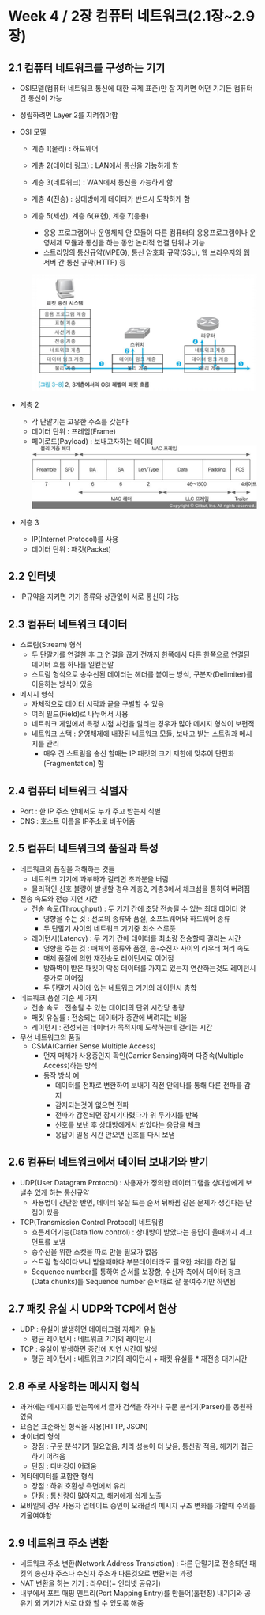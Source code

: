 # Week 4 / 2장 컴퓨터 네트워크(2.1장~2.9장)

## 2.1 컴퓨터 네트워크를 구성하는 기기
- OSI모델(컴퓨터 네트워크 통신에 대한 국제 표준)만 잘 지키면 어떤 기기든 컴퓨터 간 통신이 가능
- 성립하려면 Layer 2를 지켜줘야함

- OSI 모델
  - 계층 1(물리) : 하드웨어
  - 계층 2(데이터 링크) : LAN에서 통신을 가능하게 함
  - 계층 3(네트워크) : WAN에서 통신을 가능하게 함
  - 계층 4(전송) : 상대방에게 데이터가 반드시 도착하게 함
  - 계층 5(세션), 계층 6(표현), 계층 7(응용)
    - 응용 프로그램이나 운영체제 안 모듈이 다른 컴퓨터의 응용프로그램이나 운영체제 모듈과 통신을 하는 동안 논리적 연결 단위나 기능
    - 스트리밍의 통신규약(MPEG), 통신 암호화 규약(SSL), 웹 브라우저와 웹 서버 간 통신 규약(HTTP) 등

    ![01](https://github.com/Han-Ho-Study/ServerStudy/blob/main/한수/server/Image/week4_image1.png)
  
- 계층 2
  - 각 단말기는 고유한 주소를 갖는다
  - 데이터 단위 : 프레임(Frame)
  - 페이로드(Payload) : 보내고자하는 데이터
    ![02](https://github.com/Han-Ho-Study/ServerStudy/blob/main/한수/server/Image/week4_image2.jpg)

- 계층 3
  - IP(Internet Protocol)를 사용
  - 데이터 단위 : 패킷(Packet)

## 2.2 인터넷
- IP규약을 지키면 기기 종류와 상관없이 서로 통신이 가능

## 2.3 컴퓨터 네트워크 데이터
- 스트림(Stream) 형식
  - 두 단말기를 연결한 후 그 연결을 끊기 전까지 한쪽에서 다른 한쪽으로 연결된 데이터 흐름 하나를 일컫는말
  - 스트림 형식으로 송수신된 데이터는 헤더를 붙이는 방식, 구분자(Delimiter)를 이용하는 방식이 있음
- 메시지 형식
  - 자체적으로 데이터 시작과 끝을 구별할 수 있음
  - 여러 필드(Field)로 나누어서 사용
  - 네트워크 게임에서 특정 시점 사건을 알리는 경우가 많아 메시지 형식이 보편적
  - 네트워크 스택 : 운영체제에 내장된 네트워크 모듈, 보내고 받는 스트림과 메시지를 관리
    - 매우 긴 스트림을 송신 할때는 IP 패킷의 크기 제한에 맞추어 단편화(Fragmentation) 함

## 2.4 컴퓨터 네트워크 식별자
- Port : 한 IP 주소 안에서도 누가 주고 받는지 식별
- DNS : 호스트 이름을 IP주소로 바꾸어줌

## 2.5 컴퓨터 네트워크의 품질과 특성
- 네트워크의 품질을 저해하는 것들
  - 네트워크 기기에 과부하가 걸리면 초과분을 버림
  - 물리적인 신호 불량이 발생할 경우 계층2, 계층3에서 체크섬을 통하여 버려짐
- 전송 속도와 전송 지연 시간
  - 전송 속도(Throughput) : 두 기기 간에 초당 전송될 수 있는 최대 데이터 양
    - 영향을 주는 것 : 선로의 종류와 품질, 소프트웨어와 하드웨어 종류
    - 두 단말기 사이의 네트워크 기기중 최소 스루풋
  - 레이턴시(Latency) : 두 기기 간에 데이터를 최소량 전송할때 걸리는 시간
    - 영향을 주는 것 : 매체의 종류와 품질, 송-수진자 사이의 라우터 처리 속도
    - 매체 품질에 의한 재전송도 레이턴시로 이어짐
    - 방화벽이 받은 패킷이 악성 데이터를 가지고 있는지 연산하는것도 레이턴시 증가로 이어짐
    - 두 단말기 사이에 있는 네트워크 기기의 레이턴시 총합
- 네트워크 품질 기준 세 가지
  - 전송 속도 : 전송될 수 있는 데이터의 단위 시간당 총량
  - 패킷 유실률 : 전송되는 데이터가 중간에 버려지는 비율
  - 레이턴시 : 전성되는 데이터가 목적지에 도착하는데 걸리는 시간
- 무선 네트워크의 품질
  - CSMA(Carrier Sense Multiple Access)
    - 먼저 매체가 사용중인지 확인(Carrier Sensing)하며 다중속(Multiple Access)하는 방식
    - 동작 방식 예
      - 데이터를 전파로 변환하여 보내기 직전 안테나를 통해 다른 전파를 감지
      - 감지되는것이 없으면 전파
      - 전파가 감전되면 잠시기다렸다가 위 두가지를 반복
      - 신호를 보낸 후 상대방에게서 받았다는 응답을 체크
      - 응답이 일정 시간 안오면 신호를 다시 보냄
   
## 2.6 컴퓨터 네트워크에서 데이터 보내기와 받기
- UDP(User Datagram Protocol) : 사용자가 정의한 데이터그램을 상대방에게 보낼수 있게 하는 통신규약
  - 사용법이 간단한 반면, 데이터 유실 또는 순서 뒤바뀜 같은 문제가 생긴다는 단점이 있음
- TCP(Transmission Control Protocol) 네트워킹
  - 흐름제어기능(Data flow control) : 상대방이 받았다는 응답이 올때까지 세그먼트를 보냄
  - 송수신을 위한 소켓을 따로 만들 필요가 없음
  - 스트림 형식이다보니 받을때마다 부분데이터라도 필요한 처리를 하면 됨
  - Sequence number를 통하여 순서를 보장함, 수신자 측에서 데이터 청크(Data chunks)를 Sequence number 순서대로 잘 붙여주기만 하면됨

## 2.7 패킷 유실 시 UDP와 TCP에서 현상
- UDP : 유실이 발생하면 데이터그램 자체가 유실
  - 평균 레이턴시 : 네트워크 기기의 레이턴시
- TCP : 유실이 발생하면 중간에 지연 시간이 발생
  - 평균 레이턴시 : 네트워크 기기의 레이턴시 + 패킷 유실률 * 재전송 대기시간

## 2.8 주로 사용하는 메시지 형식
- 과거에는 메시지를 받는쪽에서 글자 검색을 하거나 구문 분석기(Parser)를 동원하였음
- 요즘은 표준화된 형식을 사용(HTTP, JSON)
- 바이너리 형식
  - 장점 : 구문 분석기가 필요없음, 처리 성능이 더 낮음, 통신량 적음, 해커가 접근하기 어려움
  - 단점 : 디버깅이 어려움
- 메타데이터를 포함한 형식
  - 장점 : 하위 호환성 측면에서 유리
  - 단점 : 통신량이 많아지고, 해커에게 쉽게 노출
- 모바일의 경우 사용자 업데이트 승인이 오래걸려 메시지 구조 변화를 가할때 주의를 기울여야함

## 2.9 네트워크 주소 변환
- 네트워크 주소 변환(Network Address Translation) : 다른 단말기로 전송되던 패킷의 송신자 주소나 수신자 주소가 다른것으로 변환되는 과정
- NAT 변환을 하는 기기 : 라우터(= 인터넷 공유기)
- 내부에서 포트 매핑 엔트리(Port Mapping Entry)를 만들어(홀펀칭) 내기기와 공유기 외 기기가 서로 대화 할 수 있도록 해줌
